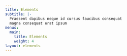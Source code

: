 ```yaml
---
title: Elements
subtitle: |-
  Praesent dapibus neque id cursus faucibus consequat  
  magna consequat erat ipsum
menus:
  main:
    title: Elements
    weight: 4
layout: elements
---
```

